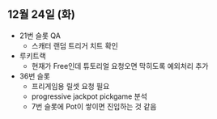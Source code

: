 
## 12월 24일 (화)

-  21번 슬롯 QA
	- 스캐터 랜덤 트리거 치트 확인
- 루키트랙
	- 현재가 Free인데 튜토리얼 요청오면 막히도록 예외처리 추가
- 36번 슬롯
	- 프리게임용 릴셋 요청 필요
	- progressive jackpot pickgame 분석
	- 7번 슬롯에 Pot이 쌓이면 진입하는 것 같음